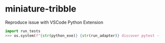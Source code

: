 # miniature-tribble
Reproduce issue with VSCode Python Extension

```python
import run_tests
>>> os.system(f"{str(python_exe)} {str(run_adapter)} discover pytest -- --rootdir . -s --cache-clear src/tests")

```